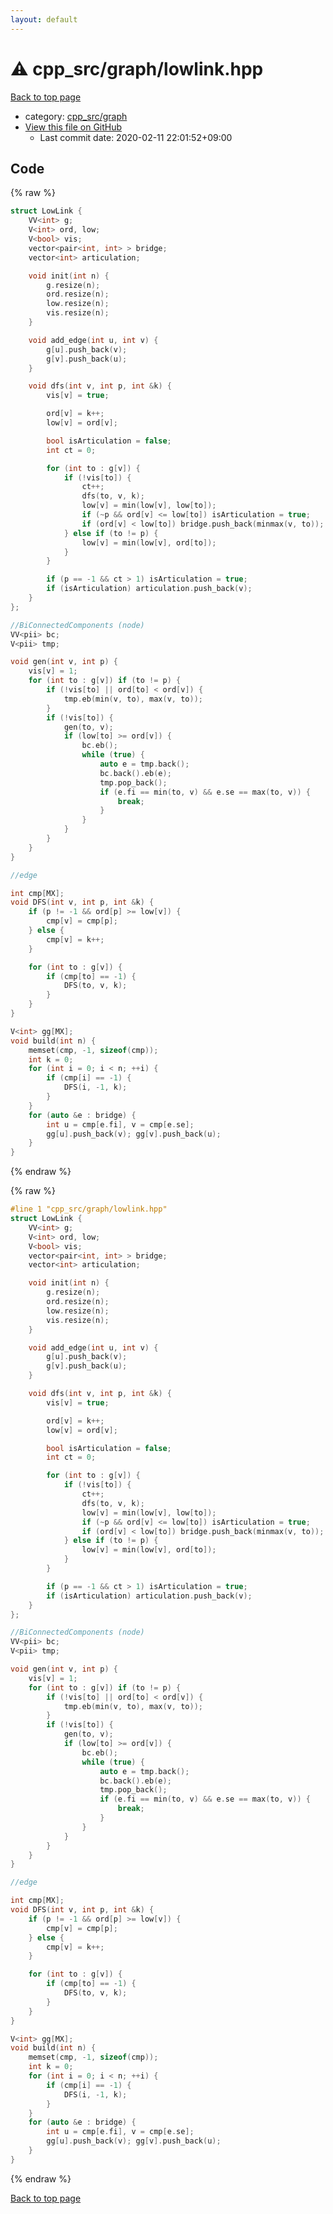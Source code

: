 ```yaml
---
layout: default
---
```


<!-- mathjax config similar to math.stackexchange -->
<script type="text/javascript" async
  src="https://cdnjs.cloudflare.com/ajax/libs/mathjax/2.7.5/MathJax.js?config=TeX-MML-AM_CHTML">
</script>
<script type="text/x-mathjax-config">
  MathJax.Hub.Config({
    TeX: { equationNumbers: { autoNumber: "AMS" }},
    tex2jax: {
      inlineMath: [ ['$','$'] ],
      processEscapes: true
    },
    "HTML-CSS": { matchFontHeight: false },
    displayAlign: "left",
    displayIndent: "2em"
  });
</script>

<script type="text/javascript" src="https://cdnjs.cloudflare.com/ajax/libs/jquery/3.4.1/jquery.min.js"></script>
<script src="https://cdn.jsdelivr.net/npm/jquery-balloon-js@1.1.2/jquery.balloon.min.js" integrity="sha256-ZEYs9VrgAeNuPvs15E39OsyOJaIkXEEt10fzxJ20+2I=" crossorigin="anonymous"></script>
<script type="text/javascript" src="../../../assets/js/copy-button.js"></script>
<link rel="stylesheet" href="../../../assets/css/copy-button.css" />


# :warning: cpp_src/graph/lowlink.hpp

<a href="../../../index.html">Back to top page</a>

* category: <a href="../../../index.html#899db7edb5841537da14f45d9b6032f9">cpp_src/graph</a>
* <a href="{{ site.github.repository_url }}/blob/master/cpp_src/graph/lowlink.hpp">View this file on GitHub</a>
    - Last commit date: 2020-02-11 22:01:52+09:00




## Code

<a id="unbundled"></a>
{% raw %}
```cpp
struct LowLink {
	VV<int> g;
	V<int> ord, low;
	V<bool> vis;
	vector<pair<int, int> > bridge;
	vector<int> articulation;

	void init(int n) {
		g.resize(n);
		ord.resize(n);
		low.resize(n);
		vis.resize(n);
	}

	void add_edge(int u, int v) {
		g[u].push_back(v);
		g[v].push_back(u);
	}

	void dfs(int v, int p, int &k) {
		vis[v] = true;

		ord[v] = k++;
		low[v] = ord[v];

		bool isArticulation = false;
		int ct = 0;

		for (int to : g[v]) {
			if (!vis[to]) {
				ct++;
				dfs(to, v, k);
				low[v] = min(low[v], low[to]);
				if (~p && ord[v] <= low[to]) isArticulation = true;
				if (ord[v] < low[to]) bridge.push_back(minmax(v, to));
			} else if (to != p) {
				low[v] = min(low[v], ord[to]);
			}
		}

		if (p == -1 && ct > 1) isArticulation = true;
		if (isArticulation) articulation.push_back(v);
	}
};

//BiConnectedComponents (node)
VV<pii> bc;
V<pii> tmp;

void gen(int v, int p) {
	vis[v] = 1;
	for (int to : g[v]) if (to != p) {
		if (!vis[to] || ord[to] < ord[v]) {
			tmp.eb(min(v, to), max(v, to));
		}
		if (!vis[to]) {
			gen(to, v);
			if (low[to] >= ord[v]) {
				bc.eb();
				while (true) {
					auto e = tmp.back();
					bc.back().eb(e);
					tmp.pop_back();
					if (e.fi == min(to, v) && e.se == max(to, v)) {
						break;
					}
				}
			}
		}
	}
}

//edge 

int cmp[MX];
void DFS(int v, int p, int &k) {
	if (p != -1 && ord[p] >= low[v]) {
		cmp[v] = cmp[p];
	} else {
		cmp[v] = k++;
	}

	for (int to : g[v]) {
		if (cmp[to] == -1) {
			DFS(to, v, k);
		}
	}
}

V<int> gg[MX];
void build(int n) {
	memset(cmp, -1, sizeof(cmp));
	int k = 0;
	for (int i = 0; i < n; ++i) {
		if (cmp[i] == -1) {
			DFS(i, -1, k);
		}
	}
	for (auto &e : bridge) {
		int u = cmp[e.fi], v = cmp[e.se];
		gg[u].push_back(v); gg[v].push_back(u);
	}
}
```
{% endraw %}

<a id="bundled"></a>
{% raw %}
```cpp
#line 1 "cpp_src/graph/lowlink.hpp"
struct LowLink {
	VV<int> g;
	V<int> ord, low;
	V<bool> vis;
	vector<pair<int, int> > bridge;
	vector<int> articulation;

	void init(int n) {
		g.resize(n);
		ord.resize(n);
		low.resize(n);
		vis.resize(n);
	}

	void add_edge(int u, int v) {
		g[u].push_back(v);
		g[v].push_back(u);
	}

	void dfs(int v, int p, int &k) {
		vis[v] = true;

		ord[v] = k++;
		low[v] = ord[v];

		bool isArticulation = false;
		int ct = 0;

		for (int to : g[v]) {
			if (!vis[to]) {
				ct++;
				dfs(to, v, k);
				low[v] = min(low[v], low[to]);
				if (~p && ord[v] <= low[to]) isArticulation = true;
				if (ord[v] < low[to]) bridge.push_back(minmax(v, to));
			} else if (to != p) {
				low[v] = min(low[v], ord[to]);
			}
		}

		if (p == -1 && ct > 1) isArticulation = true;
		if (isArticulation) articulation.push_back(v);
	}
};

//BiConnectedComponents (node)
VV<pii> bc;
V<pii> tmp;

void gen(int v, int p) {
	vis[v] = 1;
	for (int to : g[v]) if (to != p) {
		if (!vis[to] || ord[to] < ord[v]) {
			tmp.eb(min(v, to), max(v, to));
		}
		if (!vis[to]) {
			gen(to, v);
			if (low[to] >= ord[v]) {
				bc.eb();
				while (true) {
					auto e = tmp.back();
					bc.back().eb(e);
					tmp.pop_back();
					if (e.fi == min(to, v) && e.se == max(to, v)) {
						break;
					}
				}
			}
		}
	}
}

//edge 

int cmp[MX];
void DFS(int v, int p, int &k) {
	if (p != -1 && ord[p] >= low[v]) {
		cmp[v] = cmp[p];
	} else {
		cmp[v] = k++;
	}

	for (int to : g[v]) {
		if (cmp[to] == -1) {
			DFS(to, v, k);
		}
	}
}

V<int> gg[MX];
void build(int n) {
	memset(cmp, -1, sizeof(cmp));
	int k = 0;
	for (int i = 0; i < n; ++i) {
		if (cmp[i] == -1) {
			DFS(i, -1, k);
		}
	}
	for (auto &e : bridge) {
		int u = cmp[e.fi], v = cmp[e.se];
		gg[u].push_back(v); gg[v].push_back(u);
	}
}

```
{% endraw %}

<a href="../../../index.html">Back to top page</a>

